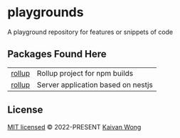 # playgrounds

A playground repository for features or snippets of code

## Packages Found Here

|                           |                                    |
| ------------------------- | ---------------------------------- |
| [rollup](packages/rollup) | Rollup project for npm builds      |
| [rollup](packages/nestjs) | Server application based on nestjs |

## License

[MIT licensed](./LICENSE) © 2022-PRESENT [Kaivan Wong](https://github.com/kaivanwong)

